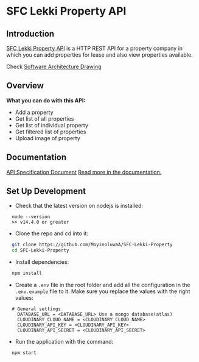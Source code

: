 # SFC Lekki Property API

## Introduction

[SFC Lekki Property API](https://documenter.getpostman.com/view/15779746/UVXhpbiF) is a HTTP REST API for a property company in which you can add properties for lease and also view properties available.

Check [Software Architecture Drawing](https://drive.google.com/file/d/1QytLFKYmczPkewieC1Qs3u6shM1MQpxb/view?usp=sharing)

## Overview

**What you can do with this API:**

- Add a property
- Get list of all properties
- Get list of individual property
- Get filtered list of properties
- Upload image of property

## Documentation
[API Specification Document](https://docs.google.com/document/d/1o2SQ9Ka763PBDB5R3xZe0q_N_EPE9-77E3drzqRrn1U/edit?usp=sharing)
[Read more in the documentation.](https://documenter.getpostman.com/view/15779746/UVXhpbiF)

## Set Up Development

- Check that the latest version on nodejs is installed:

```
  node --version
  >> v14.4.0 or greater
```

- Clone the repo and cd into it:

```bash
  git clone https://github.com/MoyinoluwaA/SFC-Lekki-Property
  cd SFC-Lekki-Property
```

- Install dependencies:

```bash
  npm install
```

- Create a `.env` file in the root folder and add all the configuration in the `.env.example` file to it. Make sure you replace the values with the right values:

```
  # General settings
    DATABASE_URL = <DATABASE_URL> Use a mongo database(atlas)
    CLOUDINARY_CLOUD_NAME = <CLOUDINARY_CLOUD_NAME>
    CLOUDINARY_API_KEY = <CLOUDINARY_API_KEY>
    CLOUDINARY_API_SECRET = <CLOUDINARY_API_SECRET>

```

- Run the application with the command:

```
  npm start
```
